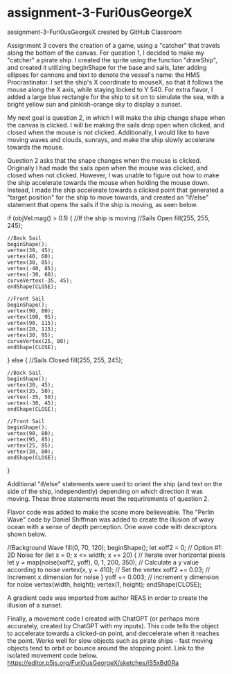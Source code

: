 # assignment-3-Furi0usGeorgeX
assignment-3-Furi0usGeorgeX created by GitHub Classroom

Assignment 3 covers the creation of a game, using a "catcher" that travels along the bottom of the canvas.
For question 1, I decided to make my "catcher" a pirate ship. I created the sprite using the function "drawShip", and created it utilizing beginShape for the base and sails, later adding ellipses for cannons and text to denote the vessel's name: the HMS Procrastinator. I set the ship's X coordinate to mouseX, so that it follows the mouse along the X axis, while staying locked to Y 540. For extra flavor, I added a large blue rectangle for the ship to sit on to simulate the sea, with a bright yellow sun and pinkish-orange sky to display a sunset.

My next goal is question 2, in which I will make the ship change shape when the canvas is clicked. I will be making the sails drop open when clicked, and closed when the mouse is not clicked. Additionally, I would like to have moving waves and clouds, sunrays, and make the ship slowly accelerate towards the mouse.

Question 2 asks that the shape changes when the mouse is clicked. Originally I had made the sails open when the mouse was clicked, and closed when not clicked. However, I was unable to figure out how to make the ship accelerate towards the mouse when holding the mouse down. Instead, I made the ship accelerate towards a clicked point that generated a "target position" for the ship to move towards, and created an "if/else" statement that opens the sails if the ship is moving, as seen below.

if (objVel.mag() > 0.1) {
    //If the ship is moving
    //Sails Open
    fill(255, 255, 245);

    //Back Sail
    beginShape();
    vertex(30, 45);
    vertex(40, 60);
    vertex(30, 85);
    vertex(-40, 85);
    vertex(-30, 60);
    curveVertex(-35, 45);
    endShape(CLOSE);

    //Front Sail
    beginShape();
    vertex(90, 80);
    vertex(100, 95);
    vertex(90, 115);
    vertex(20, 115);
    vertex(30, 95);
    curveVertex(25, 80);
    endShape(CLOSE);
  } else {
    //Sails Closed
    fill(255, 255, 245);

    //Back Sail
    beginShape();
    vertex(30, 45);
    vertex(35, 50);
    vertex(-35, 50);
    vertex(-30, 45);
    endShape(CLOSE);

    //Front Sail
    beginShape();
    vertex(90, 80);
    vertex(95, 85);
    vertex(25, 85);
    vertex(30, 80);
    endShape(CLOSE);
  }

Additional "if/else" statements were used to orient the ship (and text on the side of the ship, independently) depending on which direction it was moving. These three statements meet the requrirements of question 2.

Flavor code was added to make the scene more believeable. The "Perlin Wave" code by Daniel Shiffman was added to create the illusion of wavy ocean with a sense of depth perception. One wave code with descriptors shown below.

  //Background Wave
  fill(0, 70, 120);
  beginShape();
  let xoff2 = 0; // Option #1: 2D Noise
  for (let x = 0; x <= width; x += 20) {
    // Iterate over horizontal pixels
    let y = map(noise(xoff2, yoff), 0, 1, 200, 350); // Calculate a y value according to noise
    vertex(x, y + 410); // Set the vertex
    xoff2 += 0.03; // Increment x dimension for noise
  }
  yoff += 0.003; // increment y dimension for noise
  vertex(width, height);
  vertex(1, height);
  endShape(CLOSE);
  
  A gradient code was imported from author REAS in order to create the illusion of a sunset.
  
  Finally, a movement code I created with ChatGPT (or perhaps more accurately, created by ChatGPT with my inputs). This code tells the object to accelerate towards a clicked-on point, and deccelerate when it reaches the point. Works well for slow objects such as pirate ships - fast moving objects tend to orbit or bounce around the stopping point. Link to the isolated movement code below.
  https://editor.p5js.org/Furi0usGeorgeX/sketches/iS5xBd0Ra
